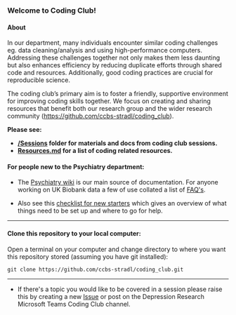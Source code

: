 ### Welcome to Coding Club!

#### About
In our department, many individuals encounter similar coding challenges eg. data cleaning/analysis and using high-performance computers. Addressing these challenges together not only makes them less daunting but also enhances efficiency by reducing duplicate efforts through shared code and resources. Additionally, good coding practices are crucial for reproducible science.

The coding club’s primary aim is to foster a friendly, supportive environment for improving coding skills together. We focus on creating and sharing resources that benefit both our research group and the wider research community (https://github.com/ccbs-stradl/coding_club).


**Please see:**
  * **[/Sessions](https://github.com/ccbs-stradl/coding_club/tree/main/Sessions) folder for materials and docs from coding club sessions.** 
  * **[Resources.md](https://github.com/ccbs-stradl/coding_club/blob/main/Resources.md) for a list of coding related resources.**

#### For people new to the Psychiatry department:
*  The [Psychiatry wiki](https://www.wiki.ed.ac.uk/display/Psychiatry) is our main source of documentation. For anyone working on UK Biobank data a few of use collated a list of [FAQ's](https://github.com/ccbs-stradl/ukb/blob/main/FAQ.md).

* Also see this [checklist for new starters](https://github.com/ccbs-stradl/coding_club/blob/main/Sessions/2021_01_27_new_starter_checklist.md) which gives an overview of what things need to be set up and where to go for help.

----------------------------------------------------
#### Clone this repository to your local computer:
Open a terminal on your computer and change directory to where you want this repository stored (assuming you have git installed):
```
git clone https://github.com/ccbs-stradl/coding_club.git
```

_________________________________________________

* If there's a topic you would like to be covered in a session please raise this by creating a new [Issue](https://github.com/ccbs-stradl/coding_club/issues/new/choose) or post on the Depression Research Microsoft Teams Coding Club channel.



